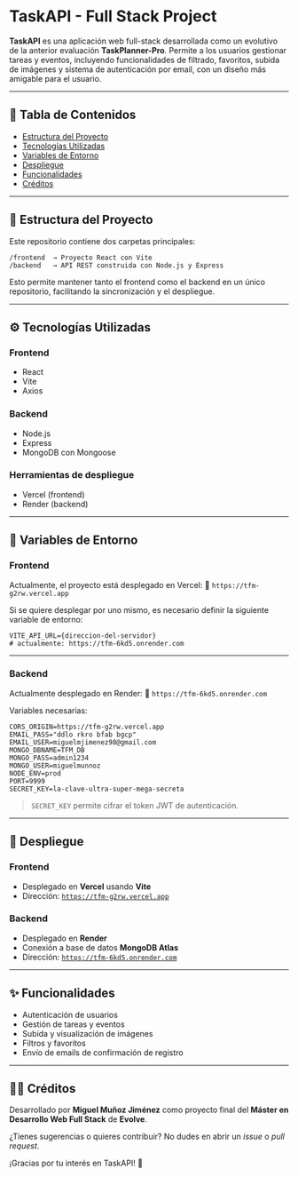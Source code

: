 # TaskAPI - Full Stack Project

**TaskAPI** es una aplicación web full-stack desarrollada como un evolutivo de la anterior evaluación **TaskPlanner-Pro**. Permite a los usuarios gestionar tareas y eventos, incluyendo funcionalidades de filtrado, favoritos, subida de imágenes y sistema de autenticación por email, con un diseño más amigable para el usuario.

---

## 📁 Tabla de Contenidos

* [Estructura del Proyecto](#estructura-del-proyecto)
* [Tecnologías Utilizadas](#tecnologías-utilizadas)
* [Variables de Entorno](#variables-de-entorno)
* [Despliegue](#despliegue)
* [Funcionalidades](#funcionalidades)
* [Créditos](#créditos)

---

## 📂 Estructura del Proyecto

Este repositorio contiene dos carpetas principales:

```
/frontend  → Proyecto React con Vite  
/backend   → API REST construida con Node.js y Express
```

Esto permite mantener tanto el frontend como el backend en un único repositorio, facilitando la sincronización y el despliegue.

---

## ⚙️ Tecnologías Utilizadas

### Frontend

* React
* Vite
* Axios

### Backend

* Node.js
* Express
* MongoDB con Mongoose

### Herramientas de despliegue

* Vercel (frontend)
* Render (backend)

---

## 🔐 Variables de Entorno

### Frontend

Actualmente, el proyecto está desplegado en Vercel:
🔗 `https://tfm-g2rw.vercel.app`

Si se quiere desplegar por uno mismo, es necesario definir la siguiente variable de entorno:

```env
VITE_API_URL={direccion-del-servidor}
# actualmente: https://tfm-6kd5.onrender.com
```

---

### Backend

Actualmente desplegado en Render:
🔗 `https://tfm-6kd5.onrender.com`

Variables necesarias:

```env
CORS_ORIGIN=https://tfm-g2rw.vercel.app
EMAIL_PASS="ddlo rkro bfab bgcp"
EMAIL_USER=miguelmjimenez98@gmail.com
MONGO_DBNAME=TFM_DB
MONGO_PASS=admin1234
MONGO_USER=miguelmunnoz
NODE_ENV=prod
PORT=9999
SECRET_KEY=la-clave-ultra-super-mega-secreta
```

> `SECRET_KEY` permite cifrar el token JWT de autenticación.

---

## 🚀 Despliegue

### Frontend

* Desplegado en **Vercel** usando **Vite**
* Dirección: [`https://tfm-g2rw.vercel.app`](https://tfm-g2rw.vercel.app)

### Backend

* Desplegado en **Render**
* Conexión a base de datos **MongoDB Atlas**
* Dirección: [`https://tfm-6kd5.onrender.com`](https://tfm-6kd5.onrender.com)

---

## ✨ Funcionalidades

* Autenticación de usuarios
* Gestión de tareas y eventos
* Subida y visualización de imágenes
* Filtros y favoritos
* Envío de emails de confirmación de registro

---

## 👨‍💻 Créditos

Desarrollado por **Miguel Muñoz Jiménez** como proyecto final del
**Máster en Desarrollo Web Full Stack** de **Evolve**.

¿Tienes sugerencias o quieres contribuir?
No dudes en abrir un *issue* o *pull request*.

¡Gracias por tu interés en TaskAPI! 🚀

